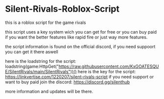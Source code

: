 # Silent-Rivals-Roblox-Script
this is a roblox script for the game rivals

this script uses a key system wich you can get for free or you can buy paid if you want the better features like rapid fire or just way more features.

the script information is found on the official discord, if you need suppoort you can get it there aswell

here is the loadstring for the script: loadstring(game:HttpGet("https://raw.githubusercontent.com/KxGOATESQUE/SilentRivals/main/SilentRivals"))() 
here is the key for the script: https://linkvertise.com/1220207/silent-rivals-script
if you need support or want to buy paid join the discord: https://discord.gg/silenthub

more information and updates will be there.
